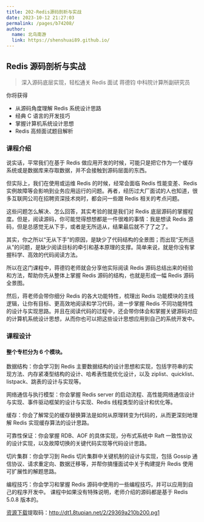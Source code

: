 ```yaml
---
title: 202-Redis源码剖析与实战
date: 2023-10-12 21:27:03
permalink: /pages/b74208/
author: 
  name: 北鸟南游
  link: https://shenshuai89.github.io/
---
```

## Redis 源码剖析与实战

> 深入源码底层实现，轻松通关 Redis 面试
> 蒋德钧  中科院计算所副研究员

你将获得

- 从源码角度理解 Redis 系统设计思路
- 经典 C 语言的开发技巧
- 掌握计算机系统设计思想
- Redis 高频面试题目解析

### 课程介绍

说实话，平常我们在基于 Redis 做应用开发的时候，可能只是把它作为一个缓存系统或是数据库来存取数据，并不会接触到源码层面的东西。

但实际上，我们在使用或运维 Redis 的时候，经常会面临 Redis 性能变差、Redis 实例故障等会影响到业务应用运行的问题。再者，经历过大厂面试的人也知道，很多互联网公司在招聘资深技术岗时，都会问一些跟 Redis 相关的考点问题。

这些问题怎么解决、怎么回答，其实考验的就是我们对 Redis 底层源码的掌握程度。但是，阅读源码，你可能觉得想想都是一件很难的事情：我是想读 Redis 源码，但是总感觉无从下手，或者是无所适从，结果最后就不了了之了。

其实，你之所以“无从下手”的原因，是缺少了代码结构的全景图；而出现“无所适从”的问题，是缺少阅读目标的牵引和基本原理的支撑。简单来说，就是你没有掌握科学、高效的代码阅读方法。

所以在这门课程中，蒋德钧老师就会分享他实际阅读 Redis 源码总结出来的经验和方法，帮助你先从整体上掌握 Redis 源码的结构，也就是形成一幅 Redis 源码全景图。

然后，蒋老师会带你细分 Redis 的各大功能特性，梳理出 Redis 功能模块的主线逻辑，让你有目标、更高效地阅读和学习代码，进一步掌握 Redis 不同功能特性的设计与实现思路。并且在阅读代码的过程中，还会带你体会和掌握关键源码对应的计算机系统设计思想，从而你也可以把这些设计思想应用到自己的系统开发中。

### 课程设计

#### 整个专栏分为 6 个模块。

数据结构：你会学习到 Redis 主要数据结构的设计思想和实现，包括字符串的实现方法、内存紧凑型结构的设计、哈希表性能优化设计，以及 ziplist、quicklist、listpack、跳表的设计与实现等。

网络通信与执行模型：你会掌握 Redis server 的启动流程、高性能网络通信设计与实现、事件驱动框架的设计与实现、Redis 线程类型的设计和优化等。

缓存：你会了解常见的缓存替换算法是如何从原理转变为代码的，从而更深刻地理解 Redis 实现缓存算法的设计思路。

可靠性保证：你会掌握 RDB、AOF 的具体实现，分布式系统中 Raft 一致性协议的设计实现，以及故障切换的关键代码实现等代码设计思路。

切片集群：你会学习到 Redis 切片集群中关键机制的设计与实现，包括 Gossip 通信协议、请求重定向、数据迁移等，并帮你搞懂面试中关于构建提升 Redis 使用可扩展性的解题思路。

编程技巧：你会学习和掌握 Redis 源码中使用的一些编程技巧，并可以应用到自己的程序开发中。
课程中如果没有特殊说明，老师介绍的源码都是基于 Redis 5.0.8 版本的。

[资源下载](https://pan.baidu.com/s/1V_Uu9tTKsiO3SVHeGnQG8Q)提取码：http://dt1.8tupian.net/2/29369a210b200.pg1	

